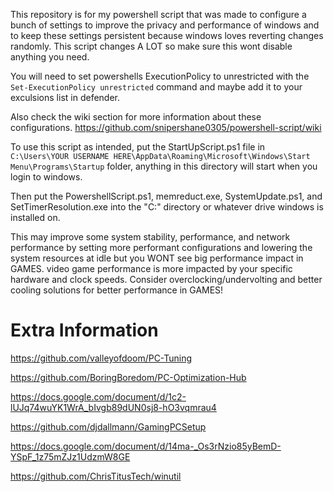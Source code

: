 This repository is for my powershell script that was made to configure a bunch of settings to improve the privacy and performance of windows and to keep these settings persistent because windows loves reverting changes randomly.
This script changes A LOT so make sure this wont disable anything you need.

You will need to set powershells ExecutionPolicy to unrestricted with the `Set-ExecutionPolicy unrestricted` command and maybe add it to your exculsions list in defender.

Also check the wiki section for more information about these configurations. https://github.com/snipershane0305/powershell-script/wiki

To use this script as intended, put the StartUpScript.ps1 file in `C:\Users\YOUR USERNAME HERE\AppData\Roaming\Microsoft\Windows\Start Menu\Programs\Startup` folder, anything in this directory will start when you login to windows.

Then put the PowershellScript.ps1, memreduct.exe, SystemUpdate.ps1, and SetTimerResolution.exe into the "C:" directory or whatever drive windows is installed on.

This may improve some system stability, performance, and network performance by setting more performant configurations and lowering the system resources at idle but you WONT see big performance impact in GAMES. 
video game performance is more impacted by your specific hardware and clock speeds. Consider overclocking/undervolting and better cooling solutions for better performance in GAMES!

# Extra Information

https://github.com/valleyofdoom/PC-Tuning

https://github.com/BoringBoredom/PC-Optimization-Hub

https://docs.google.com/document/d/1c2-lUJq74wuYK1WrA_bIvgb89dUN0sj8-hO3vqmrau4

https://github.com/djdallmann/GamingPCSetup

https://docs.google.com/document/d/14ma-_Os3rNzio85yBemD-YSpF_1z75mZJz1UdzmW8GE

https://github.com/ChrisTitusTech/winutil
